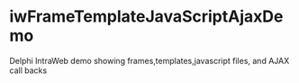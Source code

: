 # iwFrameTemplateJavaScriptAjaxDemo
Delphi IntraWeb demo showing frames,templates,javascript files, and AJAX call backs
